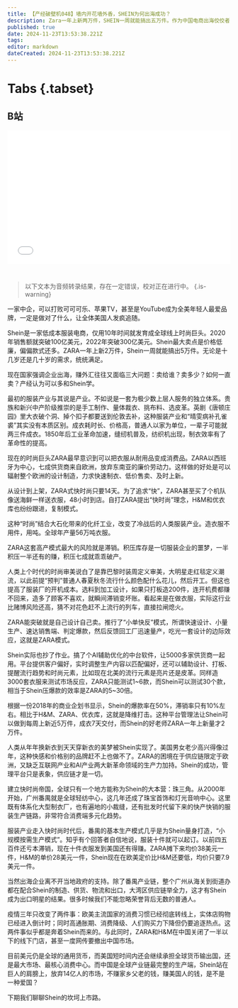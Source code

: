 ```yaml
---
title: 【产经破壁机048】墙内开花墙外香，SHEIN为何出海成功？
description: Zara一年上新两万件，SHEIN一周就能搞出五万件。作为中国电商出海佼佼者，SHEIN的优势是什么？它又是怎么做到的？【产经破壁机048】
published: true
date: 2024-11-23T13:53:38.221Z
tags: 
editor: markdown
dateCreated: 2024-11-23T13:53:38.221Z
---
```


# Tabs {.tabset}

## B站

<div style="position: relative; padding: 30% 45%;">
<iframe style="position: absolute; width: 100%; height: 100%; left: 0; top: 0;" src="//player.bilibili.com/player.html?&bvid=BV1PcByYvEB8&page=1&as_wide=1&high_quality=1&danmaku=1&autoplay=0" scrolling="no" border="0" frameborder="no" framespacing="0" allowfullscreen="true"></iframe>
</div>


#

> 以下文本为音频转录结果，存在一定错误，校对正在进行中。
{.is-warning}

一家中企，可以打败可可可乐、苹果TV，甚至是YouTube成为全美年轻人最爱品牌，一定是做对了什么，让全体美国人发疯追随。

Shein是一家低成本服装电商，仅用10年时间就发育成全球线上时尚巨头。2020年销售额就突破100亿美元，2022年突破300亿美元。Shein最大卖点是价格低廉，偏偏款式还多。ZARA一年上新2万件，Shein一周就能搞出5万件。无论是十几岁还是几十岁的需求，统统满足。

现在国家强调企业出海，赚外汇往往又面临三大问题：卖给谁？卖多少？如何一直卖？产经认为可以多和Shein学。

最初的服装产业与其说是产业。不如说是一套为极少数上层人服务的独立体系。贵族和新兴中产阶级推崇的是手工制作、量体裁衣、挑布料、选皮革。英剧《唐顿庄园》里大衣破个洞、掉个扣子都要送到伦敦去补，这种服装产业和“晴雯病补孔雀裘”其实没有本质区别。成衣耗时长、价格高，普通人以家为单位，一辈子可能就两三件成衣。1850年后工业革命加速，缝纫机普及，纺织机出现，制衣效率有了革命性的提高。

现在的时尚巨头ZARA最早意识到可以把衣服从耐用品变成消费品。ZARA以西班牙为中心，七成供货商来自欧洲，放弃东南亚的廉价劳动力。这样做的好处是可以辐射整个欧洲的设计制造，力求快速制衣、低价售卖、及时上新。

从设计到上架，ZARA式快时尚只要14天。为了追求“快”，ZARA甚至买了个机队像送海鲜一样送衣服，48小时到店。自打ZARA提出“快时尚”理念，H&M和优衣库也纷纷跟进，复制模式。

这种“时尚”结合大石化带来的化纤工业，改变了冷战后的人类服装产业。造衣服不用件，用吨。全球年产量56万吨衣服。

ZARA这套高产模式最大的风险就是滞销。积压库存是一切服装企业的噩梦，一半积压一半还有的赚，积压七成就乖乖破产。

人类上个时代的时尚审美说白了是靠巴黎时装周定义审美，大明星走红毯定义潮流，以此前提“预判”普通人春夏秋冬流行什么颜色配什么花儿，然后开工。但这也提高了服装厂的开机成本。选料到加工设计，如果只打板造200件，连开机费都赚不回来，造多了顾客不喜欢，就瞬间滞销变坏账。看起来是在做衣服，实际这行业比赌博风险还高，猜不对花色赶不上流行的列车，直接拉闸熄火。

ZARA能突破就是自己设计自己卖。推行了“小单快反”模式，所谓快速设计、小量生产、速达销售端、判定爆款，然后反馈回工厂迅速量产，吃光一套设计的边际效应，这就是ZARA模式。

Shein实际也抄了作业。搞了个AI辅助优化的中台软件，让5000多家供货商一起用。平台提供客户偏好，实时调整生产内容以匹配偏好，还可以辅助设计、打板、提醒流行趋势和时尚元素，比如现在北美的流行元素是亮片还是皮革。同样造3000套衣服来测试市场反应，ZARA只能测试1~6款，而Shein可以测试30个款，相当于Shein压爆款的效率是ZARA的5~30倍。

根据一份2018年的商业企划书显示，Shein的爆款率在50%，滞销率只有10%左右。相比于H&M、ZARA、优衣库，这就是降维打击。这种平台管理法让Shein可以做到每周上新近5万件，成衣7天交付，而Shein的好老师ZARA一年上新量才2万件。

人类从年年换新衣到天天穿新衣的美梦被Shein实现了。美国男女老少高兴得像过年，这种快感和价格别的品牌赶不上也做不了。ZARA的困境在于供应链限定于欧洲，又缺乏互联网产业和AI产业两大新革命领域的生产力加持。Shein的成功，管理平台只是表象，供应链才是一切。

建立快时尚帝国，全球只有一个地方能称为Shein的大本营：珠三角。从2000年开始，广州番禺就是全球轻纺中心，这几年还成了珠宝首饰和灯光音响中心。这里既有体系化大型制衣厂，也有遍地的小裁缝，还有批发时代留下来的快产快销的服装生产链路，非常符合消费端多元化趋势。

服装产业走入快时尚时代后，番禺的基本生产模式几乎是为Shein量身打造，“小规模按需生产模式”。知乎有个回答者自信地说，服装十件就可以起订。以前四五百件还亏本滞销，现在十件衣服发到美国还有得赚。ZARA摊下来均价38美元一件，H&M的单价28美元一件，Shein现在在欧美定价比H&M还要低，均价只要7.9美元一件。

当然出海企业离不开当地政府的支持。除了番禺产业链，整个广州从海关到街道办都在配合Shein的制造、供货、物流和出口，大湾区供应链举全力，这才有Shein成为出口明星的结果。很多时候我们不能忽略荣誉背后无数的普通人。

疫情三年只改变了两件事：欧美主流国家的消费习惯已经彻底转线上，实体店购物已经进入倒计时；同时高通胀期、消费降级、人们购买力下降但仍要追逐热点。这两件事似乎都是奔着Shein而来的。与此同时，ZARA和H&M在中国关闭了一半以下的线下门店，甚至一度网传要撤出中国市场。

目前美元仍是全球的通用货币，而美国短时间内还会继续承担全球货币输出国，还是最大市场、最核心消费中心。而中国是全球产业链最完整的生产端，Shein站在巨人的肩膀上，放弃14亿人的市场，不赚家乡父老的钱，赚美国人的钱，是不是一种爱国？

下期我们聊聊Shein的坎坷上市路。